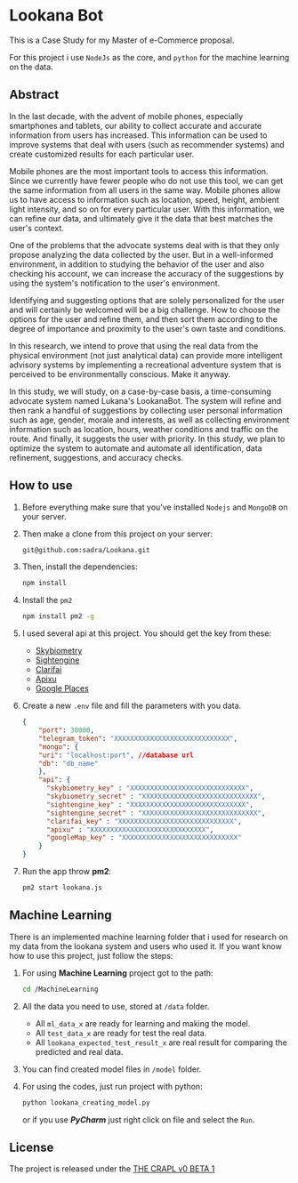# Lookana Bot
This is a Case Study for my Master of e-Commerce proposal.

For this project i use `NodeJs` as the core, and `python` for the machine learning on the data.

## Abstract

In the last decade, with the advent of mobile phones, especially smartphones and tablets, our ability to collect accurate and accurate information from users has increased. This information can be used to improve systems that deal with users (such as recommender systems) and create customized results for each particular user.

Mobile phones are the most important tools to access this information. Since we currently have fewer people who do not use this tool, we can get the same information from all users in the same way. Mobile phones allow us to have access to information such as location, speed, height, ambient light intensity, and so on for every particular user. With this information, we can refine our data, and ultimately give it the data that best matches the user's context.

One of the problems that the advocate systems deal with is that they only propose analyzing the data collected by the user. But in a well-informed environment, in addition to studying the behavior of the user and also checking his account, we can increase the accuracy of the suggestions by using the system's notification to the user's environment.

Identifying and suggesting options that are solely personalized for the user and will certainly be welcomed will be a big challenge. How to choose the options for the user and refine them, and then sort them according to the degree of importance and proximity to the user's own taste and conditions.

In this research, we intend to prove that using the real data from the physical environment (not just analytical data) can provide more intelligent advisory systems by implementing a recreational adventure system that is perceived to be environmentally conscious. Make it anyway.

In this study, we will study, on a case-by-case basis, a time-consuming advocate system named Lukana's LookanaBot. The system will refine and then rank a handful of suggestions by collecting user personal information such as age, gender, morale and interests, as well as collecting environment information such as location, hours, weather conditions and traffic on the route. And finally, it suggests the user with priority. In this study, we plan to optimize the system to automate and automate all identification, data refinement, suggestions, and accuracy checks.

## How to use

1. Before everything make sure that you've installed `Nodejs` and `MongoDB` on your server.

2. Then make a clone from this project on your server:

    ```bash
    git@github.com:sadra/Lookana.git
    ```

3. Then, install the dependencies:

    ```bash
    npm install
    ```

4. Install the `pm2`

    ```bash
    npm install pm2 -g
    ```

5. I used several api at this project. You should get the key from these:
    * [Skybiometry](https://skybiometry.com/)
    * [Sightengine](https://sightengine.com/)
    * [Clarifai](https://clarifai.com/)
    * [Apixu](https://www.apixu.com/)
    * [Google Places](https://cloud.google.com/maps-platform/places/)

6. Create a new `.env` file and fill the parameters with you data.

    ```json
    {
        "port": 30000,
        "telegram_token": "XXXXXXXXXXXXXXXXXXXXXXXXXXXXX",
        "mongo": {
        "uri": "localhost:port", //database url
        "db": "db_name"
        },
        "api": {
          "skybiometry_key" : "XXXXXXXXXXXXXXXXXXXXXXXXXXXXX",
          "skybiometry_secret" : "XXXXXXXXXXXXXXXXXXXXXXXXXXXXX",
          "sightengine_key" : "XXXXXXXXXXXXXXXXXXXXXXXXXXXXX",
          "sightengine_secret" : "XXXXXXXXXXXXXXXXXXXXXXXXXXXXX",
          "clarifai_key" : "XXXXXXXXXXXXXXXXXXXXXXXXXXXXX",
          "apixu" : "XXXXXXXXXXXXXXXXXXXXXXXXXXXXX",
          "googleMap_key" : "XXXXXXXXXXXXXXXXXXXXXXXXXXXXX"
        }
    }
    ```

7. Run the app throw **pm2**:

    ```bash
    pm2 start lookana.js
    ```

## Machine Learning

There is an implemented machine learning folder that i used for research on my data from the lookana system and users who used it.
If you want know how to use this project, just follow the steps:

1. For using **Machine Learning** project got to the path:

    ```bash
    cd /MachineLearning
    ```

2. All the data you need to use, stored at `/data` folder.

    * All `ml_data_x` are ready for learning and making the model.
    * All `test_data_x` are ready for test the real data.
    * All `lookana_expected_test_result_x` are real result for comparing the predicted and real data.

3. You can find created model files in `/model` folder.

4. For using the codes, just run project with python:

    ```bash
    python lookana_creating_model.py
    ```

    or if you use ***PyCharm*** just right click on file and select the `Run`.

## License

The project is released under the [THE CRAPL v0 BETA 1](./LICENSE)